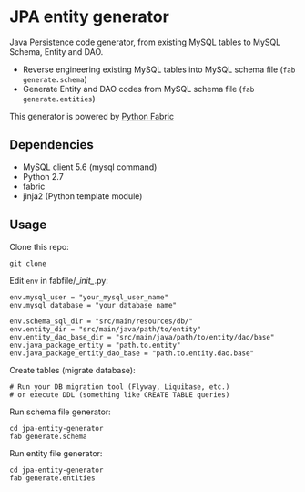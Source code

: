 # JPA entity generator

Java Persistence code generator, from existing MySQL tables to MySQL Schema, Entity and DAO.

- Reverse engineering existing MySQL tables into MySQL schema file (`fab generate.schema`)
- Generate Entity and DAO codes from MySQL schema file (`fab generate.entities`)

This generator is powered by [Python Fabric](http://www.fabfile.org/)


## Dependencies

- MySQL client 5.6 (mysql command)
- Python 2.7
- fabric
- jinja2 (Python template module)


## Usage

Clone this repo:

```
git clone
```

Edit `env` in fabfile/\__init\__.py:

```
env.mysql_user = "your_mysql_user_name"
env.mysql_database = "your_database_name"

env.schema_sql_dir = "src/main/resources/db/"
env.entity_dir = "src/main/java/path/to/entity"
env.entity_dao_base_dir = "src/main/java/path/to/entity/dao/base"
env.java_package_entity = "path.to.entity"
env.java_package_entity_dao_base = "path.to.entity.dao.base"
```

Create tables (migrate database):

```
# Run your DB migration tool (Flyway, Liquibase, etc.)
# or execute DDL (something like CREATE TABLE queries)
```

Run schema file generator:

```
cd jpa-entity-generator
fab generate.schema
```

Run entity file generator:

```
cd jpa-entity-generator
fab generate.entities
```
